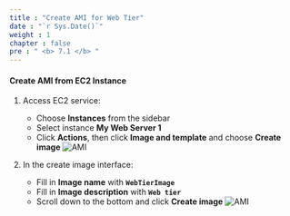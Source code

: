 ```yaml
---
title : "Create AMI for Web Tier"
date : "`r Sys.Date()`"
weight : 1
chapter : false
pre : " <b> 7.1 </b> "
---
```


#### Create AMI from EC2 Instance
1. Access EC2 service:
    - Choose **Instances** from the sidebar
    - Select instance **My Web Server 1**
    - Click **Actions**, then click **Image and template** and choose **Create image**
![AMI](/workshop01-AWS-FCJ-2024/images/7-1/01.png?width=50pc)

2. In the create image interface:
    - Fill in **Image name** with **`WebTierImage`**
    - Fill in **Image description** with **`Web tier`**
    - Scroll down to the bottom and click **Create image**
![AMI](/workshop01-AWS-FCJ-2024/images/7-1/02.png?width=50pc)

